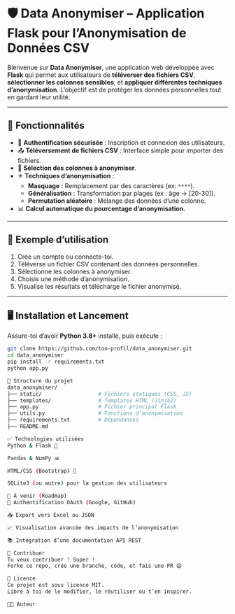 # 🛡️ Data Anonymiser – Application Flask pour l’Anonymisation de Données CSV

Bienvenue sur **Data Anonymiser**, une application web développée avec **Flask** qui permet aux utilisateurs de **téléverser des fichiers CSV**, **sélectionner les colonnes sensibles**, et **appliquer différentes techniques d’anonymisation**. L’objectif est de protéger les données personnelles tout en gardant leur utilité.

---

## 🚀 Fonctionnalités

- 🔐 **Authentification sécurisée** : Inscription et connexion des utilisateurs.
- 📤 **Téléversement de fichiers CSV** : Interface simple pour importer des fichiers.
- 🧬 **Sélection des colonnes à anonymiser**.
- ✴️ **Techniques d’anonymisation** :
  - **Masquage** : Remplacement par des caractères (ex: `****`).
  - **Généralisation** : Transformation par plages (ex : âge → [20-30]).
  - **Permutation aléatoire** : Mélange des données d’une colonne.
- 📊 **Calcul automatique du pourcentage d’anonymisation**.

---

## 🧪 Exemple d’utilisation

1. Crée un compte ou connecte-toi.
2. Téléverse un fichier CSV contenant des données personnelles.
3. Sélectionne les colonnes à anonymiser.
4. Choisis une méthode d’anonymisation.
5. Visualise les résultats et télécharge le fichier anonymisé.

---

## 🖥️ Installation et Lancement

Assure-toi d’avoir **Python 3.8+** installé, puis exécute :

```bash
git clone https://github.com/ton-profil/data_anonymiser.git
cd data_anonymiser
pip install -r requirements.txt
python app.py

📁 Structure du projet
data_anonymiser/
├── static/                  # Fichiers statiques (CSS, JS)
├── templates/               # Templates HTML (Jinja2)
├── app.py                   # Fichier principal Flask
├── utils.py                 # Fonctions d’anonymisation
├── requirements.txt         # Dépendances
├── README.md

✅ Technologies utilisées
Python & Flask 🐍

Pandas & NumPy 📊

HTML/CSS (Bootstrap) 🎨

SQLite3 (ou autre) pour la gestion des utilisateurs

📌 À venir (Roadmap)
🔐 Authentification OAuth (Google, GitHub)

📥 Export vers Excel ou JSON

📈 Visualisation avancée des impacts de l’anonymisation

📚 Intégration d’une documentation API REST

🤝 Contribuer
Tu veux contribuer ? Super !
Forke ce repo, crée une branche, code, et fais une PR 😄

📄 Licence
Ce projet est sous licence MIT.
Libre à toi de le modifier, le réutiliser ou t’en inspirer.

🧑‍💻 Auteur

